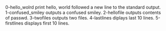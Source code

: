 0-hello_wolrd		print hello, world followed a new line to the standard output.
1-confused_smiley	outputs a confused smiley.
2-hellofile 		outputs contents of passwd.
3-twofiles		outputs two files.
4-lastlines		diplays last 10 lines.
5-firstlines		displays first 10 lines.
